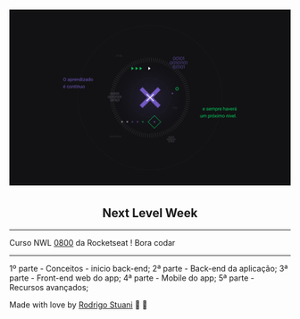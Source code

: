 <h1 align="center">
    <img alt="nlw" title="Next Level Week" src="images/cabecalho-nlw.jpg" />
</h1>
<h2 align="center">
  Next Level Week
</h2>

---

Curso NWL [0800](https://nextlevelweek.com/inscricao/1) da Rocketseat ! Bora codar

---

1º parte - Conceitos - inicio back-end;
2ª parte - Back-end da aplicação;
3ª parte - Front-end web do app;
4ª parte - Mobile do app;
5ª parte - Recursos avançados;

Made with love by [Rodrigo Stuani](https://github.com/RodrigoStuani) 💙 🚀
